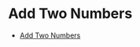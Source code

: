 # Add Two Numbers

- [Add Two Numbers](https://fomaios.tistory.com/entry/Swift-LeetCode-Add-Two-Numbers?category=919937)